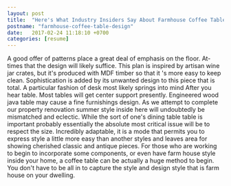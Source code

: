 ```yaml
---
layout: post
title:  "Here's What Industry Insiders Say About Farmhouse Coffee Table Design"
postname: "farmhouse-coffee-table-design"
date:   2017-02-24 11:18:10 +0700
categories: [resume]
---
```

A good offer of patterns place a great deal of emphasis on the floor. At-times that the design will likely suffice. This plan is inspired by artisan wine jar crates, but it's produced with MDF timber so that it 's more easy to keep clean. Sophistication is added by its unwanted design to this piece that is total. A particular fashion of desk most likely springs into mind After you hear table. Most tables will get center support presently. Engineered wood java table may cause a fine furnishings design. As we attempt to complete our property renovation summer style inside here will undoubtedly be mismatched and eclectic. While the sort of one's dining table table is important probably essentially the absolute most critical issue will be to respect the size. Incredibly adaptable, it is a mode that permits you to express style a little more easy than another styles and leaves area for showing cherished classic and antique pieces. For those who are working to begin to incorporate some components, or even have farm house style inside your home, a coffee table can be actually a huge method to begin. You don't have to be all in to capture the style and design style that is farm house on your dwelling.
